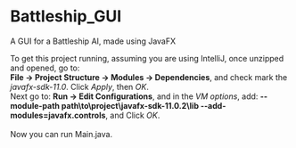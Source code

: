 # Battleship_GUI
A GUI for a Battleship AI, made using JavaFX

To get this project running, assuming you are using IntelliJ, once unzipped and opened, go to:<br/>**File &#8594; Project Structure &#8594; Modules &#8594; Dependencies**, and check mark the *javafx-sdk-11.0*. Click *Apply*, then *OK*.<br/>Next go to: **Run &#8594; Edit Configurations**, and in the *VM options*, add: **--module-path path\to\project\javafx-sdk-11.0.2\lib --add-modules=javafx.controls**, and Click *OK*.<br/><br/>Now you can run Main.java.

